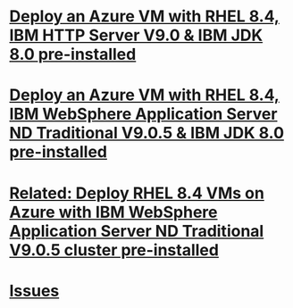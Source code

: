# [Deploy an Azure VM with RHEL 8.4, IBM HTTP Server V9.0 & IBM JDK 8.0 pre-installed](/ihs)
# [Deploy an Azure VM with RHEL 8.4, IBM WebSphere Application Server ND Traditional V9.0.5 & IBM JDK 8.0 pre-installed](/twas-nd)
# [Related: Deploy RHEL 8.4 VMs on Azure with IBM WebSphere Application Server ND Traditional V9.0.5 cluster pre-installed](https://github.com/WASdev/azure.websphere-traditional.cluster)
# [Issues](https://github.com/WASdev/azure.websphere-traditional.cluster/issues)
